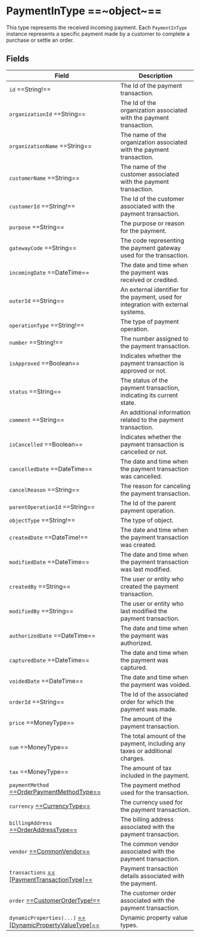 # PaymentInType ==~object~==

This type represents the received incoming payment. Each `PaymentInType` instance represents a specific payment made by a customer to complete a purchase or settle an order. 

## Fields

| Field                                                                                                          | Description                                                                                      |
|----------------------------------------------------------------------------------------------------------------|--------------------------------------------------------------------------------------------------|
| `id`  ==String!==                                                                                              | The Id of the payment transaction.                                                  |
| `organizationId`  ==String==                                                                                   | The Id of the organization associated with the payment transaction.               |
| `organizationName`  ==String==                                                                                 | The name of the organization associated with the payment transaction.                           |
| `customerName`  ==String==                                                                                     | The name of the customer associated with the payment transaction.                                 |
| `customerId`  ==String!==                                                                                      | The Id of the customer associated with the payment transaction.                    |
| `purpose`  ==String==                                                                                          | The purpose or reason for the payment.                                                            |
| `gatewayCode`  ==String==                                                                                      | The code representing the payment gateway used for the transaction.                               |
| `incomingDate`  ==DateTime==                                                                                   | The date and time when the payment was received or credited.                                      |
| `outerId`  ==String==                                                                                          | An external identifier for the payment, used for integration with external systems.      |
| `operationType`  ==String!==                                                                                   | The type of payment operation.                            |
| `number`  ==String!==                                                                                          | The number assigned to the payment transaction.                               |
| `isApproved`  ==Boolean==                                                                                      | Indicates whether the payment transaction is approved or not.                         |
| `status`  ==String==                                                                                           | The status of the payment transaction, indicating its current state. |
| `comment`  ==String==                                                                                          | An additional information related to the payment transaction.                 |
| `isCancelled`  ==Boolean==                                                                                     | Indicates whether the payment transaction is cancelled or not.                         |
| `cancelledDate`  ==DateTime==                                                                                  | The date and time when the payment transaction was cancelled.                     |
| `cancelReason`  ==String==                                                                                     | The reason for canceling the payment transaction.                                   |
| `parentOperationId`  ==String==                                                                                | The Id of the parent payment operation.                            |
| `objectType`  ==String!==                                                                                      | The type of object.                                              |
| `createdDate`  ==DateTime!==                                                                                   | The date and time when the payment transaction was created.                                         |
| `modifiedDate`  ==DateTime==                                                                                   | The date and time when the payment transaction was last modified.                                  |
| `createdBy`  ==String==                                                                                        | The user or entity who created the payment transaction.                                            |
| `modifiedBy`  ==String==                                                                                       | The user or entity who last modified the payment transaction.                                      |
| `authorizedDate`  ==DateTime==                                                                                 | The date and time when the payment was authorized.                                 |
| `capturedDate`  ==DateTime==                                                                                   | The date and time when the payment was captured.                                   |
| `voidedDate`  ==DateTime==                                                                                     | The date and time when the payment was voided.                                     |
| `orderId`  ==String==                                                                                          | The Id of the associated order for which the payment was made.                    |
| `price`  ==MoneyType==                                                                                         | The amount of the payment transaction.                                                             |
| `sum`  ==MoneyType==                                                                                           | The total amount of the payment, including any taxes or additional charges.                       |
| `tax`  ==MoneyType==                                                                                           | The amount of tax included in the payment.                                                         |
| `paymentMethod` [ ==OrderPaymentMethodType== ](order-payment-method-type.md)                                   | The payment method used for the transaction.                                               |
| `currency` [ ==CurrencyType== ](currency-type.md)                                                              | The currency used for the payment transaction.                                                    |
| `billingAddress` [ ==OrderAddressType== ](order-address-type.md)                                               | The billing address associated with the payment transaction.                                  |
| `vendor` [ ==CommonVendor== ](../../Catalog/objects/CommonVendor/Commonvendor.md)                              | The common vendor associated with the payment transaction.                                        |
| `transactions` [ ==[PaymentTransactionType]== ](payment-transaction-type.md)                                   | Payment transaction details associated with the payment.                         |
| `order` [ ==CustomerOrderType!== ](customer-order-type.md)                                                     | The customer order associated with the payment transaction.                                      |
| `dynamicProperties(...)` [ ==[DynamicPropertyValueType]== ](../../Cart/objects/dynamic-property-value-type.md) | Dynamic property value types. |

